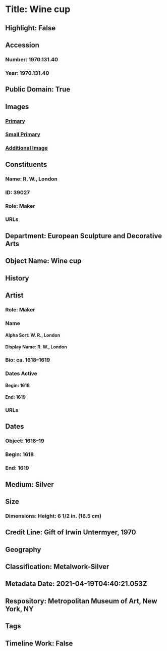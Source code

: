 # Title: Wine cup
## Highlight: False
## Accession
### Number: 1970.131.40
### Year: 1970.131.40
## Public Domain: True
## Images
### [Primary](https://images.metmuseum.org/CRDImages/es/original/195654.jpg)
### [Small Primary](https://images.metmuseum.org/CRDImages/es/web-large/195654.jpg)
### [Additional Image](https://images.metmuseum.org/CRDImages/es/original/195655.jpg)
## Constituents
### Name: R. W., London
### ID: 39027
### Role: Maker
### URLs
## Department: European Sculpture and Decorative Arts
## Object Name: Wine cup
## History
## Artist
### Role: Maker
### Name
#### Alpha Sort: W. R., London
#### Display Name: R. W., London
### Bio: ca. 1618–1619
### Dates Active
#### Begin: 1618
#### End: 1619
### URLs
## Dates
### Object: 1618–19
### Begin: 1618
### End: 1619
## Medium: Silver
## Size
### Dimensions: Height: 6 1/2 in. (16.5 cm)
## Credit Line: Gift of Irwin Untermyer, 1970
## Geography
## Classification: Metalwork-Silver
## Metadata Date: 2021-04-19T04:40:21.053Z
## Respository: Metropolitan Museum of Art, New York, NY
## Tags
## Timeline Work: False